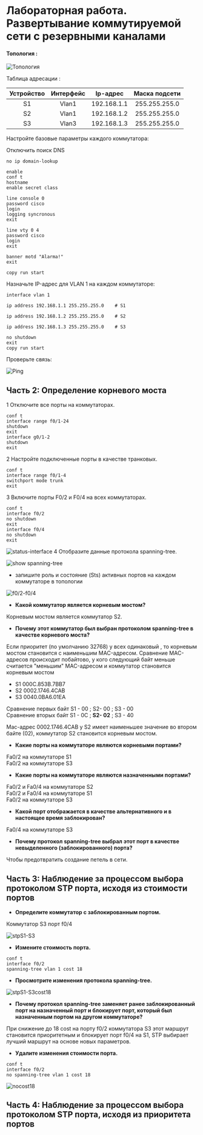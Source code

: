  # Лабораторная работа. Развертывание коммутируемой сети с резервными каналами

 #### Топология :

 ![Топология](scrn/Топология.png)

Таблица адресации :

|Устройство|Интерфейс|Ip-адрес|Маска подсети|
|:------:|:-------:|:-------:|:--------:|
S1|Vlan1|192.168.1.1|255.255.255.0|
S2|Vlan1|192.168.1.2|255.255.255.0|
S3|Vlan3|192.168.1.3|255.255.255.0|

Настройте базовые параметры каждого коммутатора:

Отключить поиск DNS
```
no ip domain-lookup
```

```
enable
conf t
hostname
enable secret class

line console 0
password cisco
login
logging syncronous
exit

line vty 0 4
password cisco
login
exit

banner motd "Alarma!"
exit

copy run start
```
Назначьте IP-адрес для VLAN 1 на каждом коммутаторе:

```
interface vlan 1

ip address 192.168.1.1 255.255.255.0    # S1

ip address 192.168.1.2 255.255.255.0    # S2

ip address 192.168.1.3 255.255.255.0    # S3

no shutdown
exit
copy run start
```
Проверьте связь:

![Ping](scrn/ping.png)


## Часть 2:	Определение корневого моста

 1 	Отключите все порты на коммутаторах.<br/>
 ```
 conf t
 interface range f0/1-24
 shutdown
 exit
 interface g0/1-2
 shutdown
 exit
 ```
 2	Настройте подключенные порты в качестве транковых.<br/>
 ```
 conf t
 interface range f0/1-4
 switchport mode trunk
 exit

```
3	Включите порты F0/2 и F0/4 на всех коммутаторах.<br/>
```
conf t
interface f0/2
no shutdown
exit
interface f0/4
no shutdown
exit
```
![status-interface](scrn/Interface-status.png)
 4	Отобразите данные протокола spanning-tree.<br/>

 ![show spanning-tree](scrn/spanning-tree.png)
 
* запишите роль и состояние (Sts) активных портов на каждом коммутаторе в топологии

![f0/2-f0/4](scrn/stpF0-2-F0-4.png)

* **Какой коммутатор является корневым мостом?**


Корневым мостом является коммутатор S2.

* **Почему этот коммутатор был выбран протоколом spanning-tree в качестве корневого моста?**

Если приоритет (по умолчанию 32768) у всех одинаковый , то корневым мостом становится с наименьшим MAC-адресом.
Сравнение MAC-адресов происходит побайтово, у кого следующий байт меньше считается "меньшим" MAC-адресом и коммутатор становится корневым мостом 

- S1 000C.853B.7BB7 
- S2 0002.1746.4CAB
- S3 0040.0BA6.01EA

Сравнение первых байт S1 - 00 ; S2- 00 ; S3 - 00<br/>
Сравнение вторых байт S1 - 0С ; **S2- 02** ; S3 - 40

Mac-адрес 0002.1746.4CAB  у S2 имеет наименьшее значение во втором байте (02), коммутатор S2 становится корневым мостом.

* **Какие порты на коммутаторе являются корневыми портами?**

Fa0/2 на коммутаторе S1<br/>
Fa0/2 на коммутаторе S3

* **Какие порты на коммутаторе являются назначенными портами?**

Fa0/2 и Fa0/4 на коммутаторе S2<br/> 
Fa0/2 и Fa0/4 на коммутаторе S1<br/>
Fa0/2 на коммутаторе S3

* **Какой порт отображается в качестве альтернативного и в настоящее время заблокирован?**

Fa0/4 на коммутаторе S3

* **Почему протокол spanning-tree выбрал этот порт в качестве невыделенного (заблокированного) порта?**

Чтобы предотвратить создание петель в сети.

## Часть 3:	Наблюдение за процессом выбора протоколом STP порта, исходя из стоимости портов

- **Определите коммутатор с заблокированным портом.**

Коммутатор S3 порт f0/4

![stpS1-S3](scrn/stpS1-S3.png)

-	**Измените стоимость порта.**

```
conf t
interface f0/2
spanning-tree vlan 1 cost 18
```

- **Просмотрите изменения протокола spanning-tree.**

![stpS1-S3cost18](scrn/stpS1-S3cost18.png)

- **Почему протокол spanning-tree заменяет ранее заблокированный порт на назначенный порт и блокирует порт, который был назначенным портом на другом коммутаторе?**

При снижение до 18 cost на порту f0/2 коммутатора S3 этот маршрут становится
приоритетным и блокирует порт f0/4 на S1, STP выбирает лучший маршрут на основе новых параметров.

- **Удалите изменения стоимости порта.**

```
conf t
interface f0/2
no spanning-tree vlan 1 cost 18
```

![nocost18](scrn/no%20cost%2018.png)

## Часть 4:	Наблюдение за процессом выбора протоколом STP порта, исходя из приоритета портов
